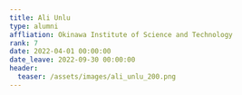 ```yaml
---
title: Ali Unlu
type: alumni
affliation: Okinawa Institute of Science and Technology
rank: 7
date: 2022-04-01 00:00:00
date_leave: 2022-09-30 00:00:00
header:
  teaser: /assets/images/ali_unlu_200.png
---
```


